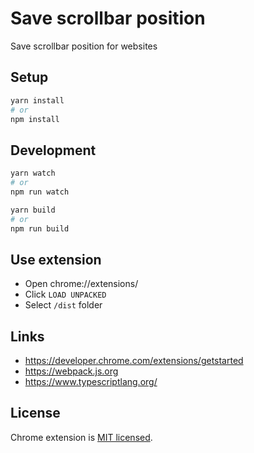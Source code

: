 # Save scrollbar position

Save scrollbar position for websites

## Setup

```sh
yarn install
# or
npm install
```

## Development

```sh
yarn watch
# or
npm run watch
```

```sh
yarn build
# or
npm run build
```

## Use extension

- Open chrome://extensions/
- Click `LOAD UNPACKED`
- Select `/dist` folder

## Links
 - https://developer.chrome.com/extensions/getstarted
 - https://webpack.js.org
 - https://www.typescriptlang.org/

## License

Chrome extension is [MIT licensed](LICENSE).